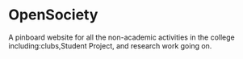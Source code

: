 # OpenSociety
A pinboard website for all the non-academic activities in the college including:clubs,Student Project, and research work going on.
